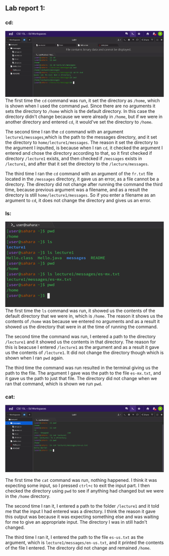 ## Lab report 1:

### cd:

![Image](report1cd.png)
The first time the `cd` command was run, it set the directory as `/home`, which is shown when I used the command `pwd`. Since there are no arguments it sets the directory to `/home` which is the default directory. In this case the directory didn't change because we were already in `/home`, but if we were in another directory and entered `cd`, it would've set the directory to `/home`.

The second time I ran the `cd` command with an argument `lecture1/messages`,which is the path to the messages directory, and it set the directory to `home/lecture1/messages`. The reason it set the directory to the argument I inputted, is because when I ran `cd`, it checked the argument I entered and chose the directory according to that, so it first checked if directory `/lecture1` exists, and then checked if `/messages` exists in `/lecture1`, and after that it set the directory to the `/lecture/messages`.  

The third time I ran the `cd` command with an argument of the `fr.txt` file located in the `/messages` directory, it gave us an error, as a file cannot be a directory. The directory did not change after running the command the third time, because previous argument was a filename, and as a result the directory is still `home/lecture1/messages`. So if you enter a filename as an argument to `cd`, it does not change the directory and gives us an error.


### ls:

![Image](15lLS.png)
The first time the `ls` command was run, it showed us the contents of the default directory that we were in, which is `/home`. The reason it shows us the contents of `/home` was because we entered no arguments and as a result it showed us the directory that were in at the time of running the command. 

The second time the command was run, I entered a path to the directory `/lecture1` and it showed us the contents in that directory. The reason for this is beacuse I entered `/lecture1` as the argument and as a result it gave us the contents of `/lecture1`. It did not change the directory though which is shown when I ran `pwd` again.

The third time the command was run resulted in the terminal giving us the path to the file. The argument I gave was the path to the file `es-mx.txt`, and it gave us the path to just that file. The directory did not change when we ran that command, which is shown we run `pwd`.


### cat:

![Image](15Lcat.png)

The first time the `cat` command was run, nothing happened. I think it was expecting some input, so I pressed `ctrl+c` to exit the input part. I then checked the directory using `pwd` to see if anything had changed but we were in the `/home` directory.

The second time I ran it, I entered a path to the folder `/lecture1` and it told me that the input I had entered was a directory. I think the reason it gave this output was because it was expecting something else and was waiting for me to give an appropriate input. The directory I was in still hadn't changed. 

The third time I ran it, I entered the path to the file `es-us.txt` as the argument, which is `lecture1/messages/en-us.txt`, and it printed the contents of the file I entered. The directory did not change and remained `/home`.
